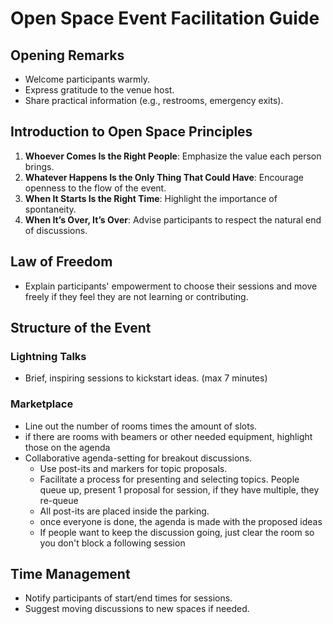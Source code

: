 # Open Space Event Facilitation Guide

## Opening Remarks
- Welcome participants warmly.
- Express gratitude to the venue host.
- Share practical information (e.g., restrooms, emergency exits).

## Introduction to Open Space Principles
1. **Whoever Comes Is the Right People**: Emphasize the value each person brings.
2. **Whatever Happens Is the Only Thing That Could Have**: Encourage openness to the flow of the event.
3. **When It Starts Is the Right Time**: Highlight the importance of spontaneity.
4. **When It’s Over, It’s Over**: Advise participants to respect the natural end of discussions.

## Law of Freedom
- Explain participants' empowerment to choose their sessions and move freely if they feel they are not learning or contributing.

## Structure of the Event
### Lightning Talks
- Brief, inspiring sessions to kickstart ideas. (max 7 minutes)

### Marketplace
- Line out the number of rooms times the amount of slots.
- if there are rooms with beamers or other needed equipment, highlight those on the agenda
- Collaborative agenda-setting for breakout discussions.
  - Use post-its and markers for topic proposals.
  - Facilitate a process for presenting and selecting topics. People queue up, present 1 proposal for session, if they have multiple, they re-queue
  - All post-its are placed inside the parking.
  - once everyone is done, the agenda is made with the proposed ideas
  - If people want to keep the discussion going, just clear the room so you don't block a following session

## Time Management
- Notify participants of start/end times for sessions.
- Suggest moving discussions to new spaces if needed.
